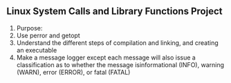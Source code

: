 Linux System Calls and Library Functions Project
----
1. Purpose:<br/>
2. Use perror and getopt<br/>
3. Understand the different steps of compilation and linking, and creating an executable<br/>
4. Make a message logger except each  message  will  also  issue  a  classification  as  to  whether  the  message  isinformational (INFO), warning (WARN), error (ERROR), or fatal (FATAL)<br/>

